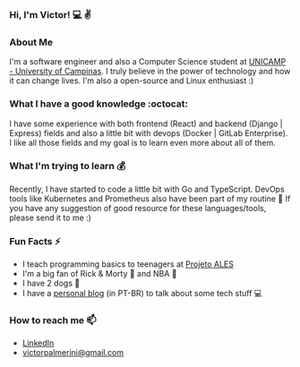 ### Hi, I'm Victor! :computer: :v:

### About Me

I'm a software engineer and also a Computer Science student at [UNICAMP - University of Campinas](https://www.unicamp.br/unicamp/). I truly believe in the power of technology and how it can change lives. I'm also a open-source and Linux enthusiast :)

### What I have a good knowledge :octocat:

I have some experience with both frontend (React) and backend (Django | Express) fields and also a little bit with devops (Docker | GitLab Enterprise). I like all those fields and my goal is to learn even more about all of them.

### What I'm trying to learn :moneybag:
Recently, I have started to code a little bit with Go and TypeScript. DevOps tools like Kubernetes and Prometheus also have been part of my routine :rocket: If you have any suggestion of good resource for these languages/tools, please send it to me :)

### Fun Facts ⚡
- I teach programming basics to teenagers at [Projeto ALES](https://projetoales.org) 
- I'm a big fan of Rick & Morty :cucumber: and NBA :basketball:
- I have 2 dogs :dog:
- I have a [personal blog](https://vpalmerini.github.io/blog) (in PT-BR) to talk about some tech stuff :computer:

### How to reach me 📫
- [LinkedIn](https://www.linkedin.com/in/victorpalmerini/)
- victorpalmerini@gmail.com
